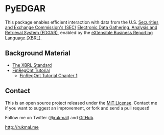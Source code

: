 # PyEDGAR

This package enables efficient interaction with data from the U.S. [Securities and Exchange Commission's (SEC)](https://www.sec.gov) [Electronic Data Gathering, Analysis and Retrieval System (EDGAR)](https://www.sec.gov/edgar.shtml), enabled by the [eXtensible Business Reporting Language (XBRL)](https://www.xbrl.org/the-standard/what/).

## Background Material

- [The XBRL Standard](https://specifications.xbrl.org)
- [FinRegOnt Tutorial](http://finregont.com/tutorial/)
    - [FinRegOnt Tutorial Chapter 1](http://finregont.com/wp-content/uploads/Documents/Financial_Regulation_Ontology_tutorial_Chapter1_into.pdf)

## Contact

This is an open source project released under the [MIT License](LICENSE). Contact me if you want to suggest an improvement, or fork and send a pull request!

Follow me on Twitter ([@rukmal](http://twitter.com/rukmal_w)) and [GitHub](http://github.com/rukmal).

http://rukmal.me
